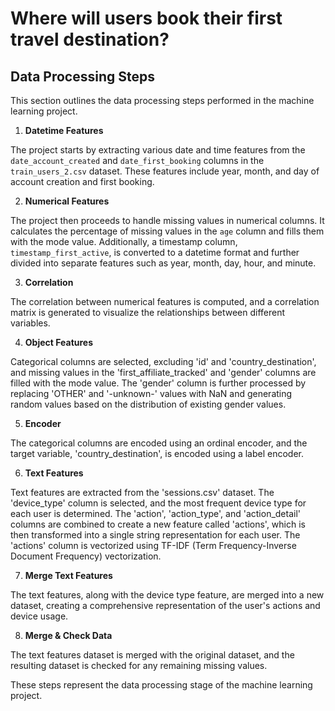 # Where will users book their first travel destination?

## Data Processing Steps

This section outlines the data processing steps performed in the machine learning project.

1. **Datetime Features**

The project starts by extracting various date and time features from the `date_account_created` and `date_first_booking` columns in the `train_users_2.csv` dataset. These features include year, month, and day of account creation and first booking.

2. **Numerical Features**

The project then proceeds to handle missing values in numerical columns. It calculates the percentage of missing values in the `age` column and fills them with the mode value. Additionally, a timestamp column, `timestamp_first_active`, is converted to a datetime format and further divided into separate features such as year, month, day, hour, and minute.

3. **Correlation**

The correlation between numerical features is computed, and a correlation matrix is generated to visualize the relationships between different variables.

4. **Object Features**

Categorical columns are selected, excluding 'id' and 'country_destination', and missing values in the 'first_affiliate_tracked' and 'gender' columns are filled with the mode value. The 'gender' column is further processed by replacing 'OTHER' and '-unknown-' values with NaN and generating random values based on the distribution of existing gender values.

5. **Encoder**

The categorical columns are encoded using an ordinal encoder, and the target variable, 'country_destination', is encoded using a label encoder.

6. **Text Features**

Text features are extracted from the 'sessions.csv' dataset. The 'device_type' column is selected, and the most frequent device type for each user is determined. The 'action', 'action_type', and 'action_detail' columns are combined to create a new feature called 'actions', which is then transformed into a single string representation for each user. The 'actions' column is vectorized using TF-IDF (Term Frequency-Inverse Document Frequency) vectorization.

7. **Merge Text Features**

The text features, along with the device type feature, are merged into a new dataset, creating a comprehensive representation of the user's actions and device usage.

8. **Merge & Check Data**

The text features dataset is merged with the original dataset, and the resulting dataset is checked for any remaining missing values.

These steps represent the data processing stage of the machine learning project.

